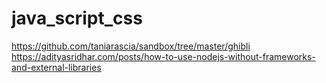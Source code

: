 # java_script_css
https://github.com/taniarascia/sandbox/tree/master/ghibli
https://adityasridhar.com/posts/how-to-use-nodejs-without-frameworks-and-external-libraries
